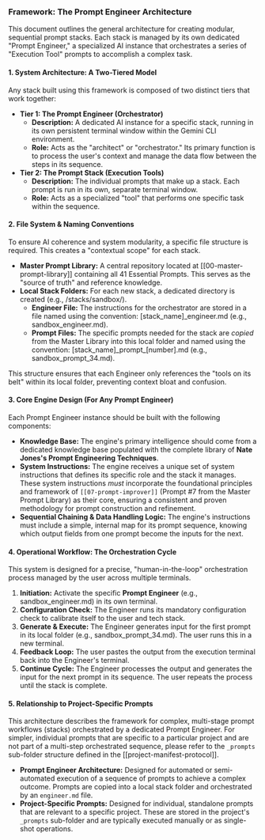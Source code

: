 ### **Framework: The Prompt Engineer Architecture**

This document outlines the general architecture for creating modular, sequential prompt stacks. Each stack is managed by its own dedicated "Prompt Engineer," a specialized AI instance that orchestrates a series of "Execution Tool" prompts to accomplish a complex task.

#### **1. System Architecture: A Two-Tiered Model**

Any stack built using this framework is composed of two distinct tiers that work together:

* **Tier 1: The Prompt Engineer (Orchestrator)**  
  * **Description:** A dedicated AI instance for a specific stack, running in its own persistent terminal window within the Gemini CLI environment.  
  * **Role:** Acts as the "architect" or "orchestrator." Its primary function is to process the user's context and manage the data flow between the steps in its sequence.  
* **Tier 2: The Prompt Stack (Execution Tools)**  
  * **Description:** The individual prompts that make up a stack. Each prompt is run in its own, separate terminal window.  
  * **Role:** Acts as a specialized "tool" that performs one specific task within the sequence.

#### **2. File System & Naming Conventions**

To ensure AI coherence and system modularity, a specific file structure is required. This creates a "contextual scope" for each stack.

* **Master Prompt Library:** A central repository located at [[00-master-prompt-library]] containing all 41 Essential Prompts. This serves as the "source of truth" and reference knowledge.  
* **Local Stack Folders:** For each new stack, a dedicated directory is created (e.g., /stacks/sandbox/).  
  * **Engineer File:** The instructions for the orchestrator are stored in a file named using the convention: \[stack\_name\]\_engineer.md (e.g., sandbox\_engineer.md).  
  * **Prompt Files:** The specific prompts needed for the stack are *copied* from the Master Library into this local folder and named using the convention: \[stack\_name\]\_prompt\_\[number\].md (e.g., sandbox\_prompt\_34.md).

This structure ensures that each Engineer only references the "tools on its belt" within its local folder, preventing context bloat and confusion.

#### **3. Core Engine Design (For Any Prompt Engineer)**

Each Prompt Engineer instance should be built with the following components:

* **Knowledge Base:** The engine's primary intelligence should come from a dedicated knowledge base populated with the complete library of **Nate Jones's Prompt Engineering Techniques**.  
*   **System Instructions:** The engine receives a unique set of system instructions that defines its specific role and the stack it manages. These system instructions *must* incorporate the foundational principles and framework of `[[07-prompt-improver]]` (Prompt #7 from the Master Prompt Library) as their core, ensuring a consistent and proven methodology for prompt construction and refinement.
* **Sequential Chaining & Data Handling Logic:** The engine's instructions must include a simple, internal map for its prompt sequence, knowing which output fields from one prompt become the inputs for the next.

#### **4. Operational Workflow: The Orchestration Cycle**

This system is designed for a precise, "human-in-the-loop" orchestration process managed by the user across multiple terminals.

1. **Initiation:** Activate the specific **Prompt Engineer** (e.g., sandbox\_engineer.md) in its own terminal.  
2. **Configuration Check:** The Engineer runs its mandatory configuration check to calibrate itself to the user and tech stack.  
3. **Generate & Execute:** The Engineer generates input for the first prompt in its local folder (e.g., sandbox\_prompt\_34.md). The user runs this in a new terminal.  
4. **Feedback Loop:** The user pastes the output from the execution terminal back into the Engineer's terminal.  
5. **Continue Cycle:** The Engineer processes the output and generates the input for the next prompt in its sequence. The user repeats the process until the stack is complete.

#### **5. Relationship to Project-Specific Prompts**

This architecture describes the framework for complex, multi-stage prompt workflows (stacks) orchestrated by a dedicated Prompt Engineer. For simpler, individual prompts that are specific to a particular project and are not part of a multi-step orchestrated sequence, please refer to the `_prompts` sub-folder structure defined in the [[project-manifest-protocol]].

*   **Prompt Engineer Architecture:** Designed for automated or semi-automated execution of a sequence of prompts to achieve a complex outcome. Prompts are copied into a local stack folder and orchestrated by an `engineer.md` file.
*   **Project-Specific Prompts:** Designed for individual, standalone prompts that are relevant to a specific project. These are stored in the project's `_prompts` sub-folder and are typically executed manually or as single-shot operations.